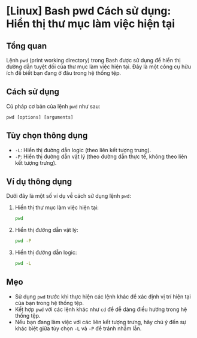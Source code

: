 # [Linux] Bash pwd Cách sử dụng: Hiển thị thư mục làm việc hiện tại

## Tổng quan
Lệnh `pwd` (print working directory) trong Bash được sử dụng để hiển thị đường dẫn tuyệt đối của thư mục làm việc hiện tại. Đây là một công cụ hữu ích để biết bạn đang ở đâu trong hệ thống tệp.

## Cách sử dụng
Cú pháp cơ bản của lệnh `pwd` như sau:
```
pwd [options] [arguments]
```

## Tùy chọn thông dụng
- `-L`: Hiển thị đường dẫn logic (theo liên kết tượng trưng).
- `-P`: Hiển thị đường dẫn vật lý (theo đường dẫn thực tế, không theo liên kết tượng trưng).

## Ví dụ thông dụng
Dưới đây là một số ví dụ về cách sử dụng lệnh `pwd`:

1. Hiển thị thư mục làm việc hiện tại:
   ```bash
   pwd
   ```

2. Hiển thị đường dẫn vật lý:
   ```bash
   pwd -P
   ```

3. Hiển thị đường dẫn logic:
   ```bash
   pwd -L
   ```

## Mẹo
- Sử dụng `pwd` trước khi thực hiện các lệnh khác để xác định vị trí hiện tại của bạn trong hệ thống tệp.
- Kết hợp `pwd` với các lệnh khác như `cd` để dễ dàng điều hướng trong hệ thống tệp.
- Nếu bạn đang làm việc với các liên kết tượng trưng, hãy chú ý đến sự khác biệt giữa tùy chọn `-L` và `-P` để tránh nhầm lẫn.